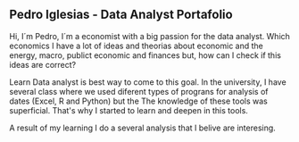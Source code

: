 ## Pedro Iglesias - Data Analyst Portafolio
Hi, I´m Pedro, I´m a economist with a big passion for the data analyst. Which economics I have a lot of ideas and theorias about economic and the energy, macro, publict economic and finances but, how can I check if this ideas are correct?

Learn Data analyst is best way to come to this goal. In the university, I have several class where we used diferent types of prograns for analysis of dates (Excel, R and Python) but the The knowledge of these tools was superficial. That's why I started to learn and deepen in this tools.

A result of my learning I do a several analysis that I belive are interesing.
